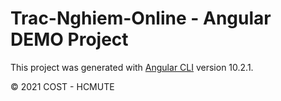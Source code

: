# Trac-Nghiem-Online - Angular DEMO Project

This project was generated with [Angular CLI](https://github.com/angular/angular-cli) version 10.2.1.

© 2021 COST - HCMUTE

